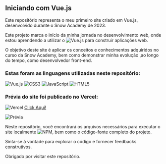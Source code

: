 ## Iniciando com Vue.js

Este repositório representa o meu primeiro site criado em Vue.js, desenvolvido durante o Snow Academy de 2023.

Este projeto marca o início da minha jornada no desenvolvimento web, onde estou aprendendo a utilizar o ![Vue.js](https://img.shields.io/badge/vuejs-%2335495e.svg?style=for-the-badge&logo=vuedotjs&logoColor=%234FC08D) para construir aplicações web.

O objetivo deste site é aplicar os conceitos e conhecimentos adquiridos no curso da Snow Academy, bem como demonstrar minha evolução ,ao longo do tempo, como desenvolvedor front-end.

### Estas foram as linguagens utilizadas neste repositório:

![Vue.js](https://img.shields.io/badge/vuejs-%2335495e.svg?style=for-the-badge&logo=vuedotjs&logoColor=%234FC08D) ![CSS3](https://img.shields.io/badge/css3-%231572B6.svg?style=for-the-badge&logo=css3&logoColor=white) ![JavaScript](https://img.shields.io/badge/javascript-%23323330.svg?style=for-the-badge&logo=javascript&logoColor=%23F7DF1E) ![HTML5](https://img.shields.io/badge/html5-%23E34F26.svg?style=for-the-badge&logo=html5&logoColor=white)

### Prévia do site foi publicado no Vercel: 
![Vercel](https://img.shields.io/badge/vercel-%23000000.svg?style=for-the-badge&logo=vercel&logoColor=white) [Click Aqui!](https://presentation-navy.vercel.app/)

![Prévia](/)

Neste repositório, você encontrará os arquivos necessários para executar o site localmente ![NPM](https://img.shields.io/badge/NPM-%23CB3837.svg?style=for-the-badge&logo=npm&logoColor=white), bem como o código-fonte completo do projeto.

Sinta-se à vontade para explorar o código e fornecer feedbacks construtivos.

Obrigado por visitar este repositório.
